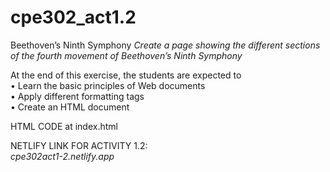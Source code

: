 # cpe302_act1.2

Beethoven’s Ninth Symphony
<i> Create a page showing the different sections of the fourth movement of Beethoven’s Ninth Symphony </i>

At the end of this exercise, the students are expected to <br>
• Learn the basic principles of Web documents <br>
• Apply different formatting tags <br>
• Create an HTML document 

HTML CODE at index.html

NETLIFY LINK FOR ACTIVITY 1.2: <br>
<i> cpe302act1-2.netlify.app <i>
